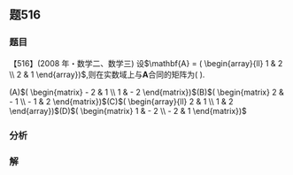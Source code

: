 ## 题516
### 题目
【516】(2008 年・数学二、数学三) 设$\mathbf{A} = ( \begin{array}{ll} 1 & 2 \\  2 & 1 \end{array})$,则在实数域上与$\mathbf{A}$合同的矩阵为( ).

(A)$( \begin{matrix}  - 2 & 1 \\  1 &  - 2 \end{matrix})$(B)$( \begin{matrix} 2 &  - 1 \\   - 1 & 2 \end{matrix})$(C)$( \begin{array}{ll} 2 & 1 \\  1 & 2 \end{array})$(D)$( \begin{matrix} 1 &  - 2 \\   - 2 & 1 \end{matrix})$
### 分析

### 解